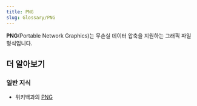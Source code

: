 ```yaml
---
title: PNG
slug: Glossary/PNG
---
```

**PNG**(Portable Network Graphics)는 무손실 데이터 압축을 지원하는 그래픽 파일 형식입니다.

## 더 알아보기

### 일반 지식

- 위키백과의 [PNG](https://ko.wikipedia.org/wiki/PNG)
